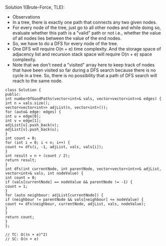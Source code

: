 Solution 1(Brute-Force, TLE):
​
- Observations
- In a tree, there is exactly one path that connects any two given nodes.
- For every node of the tree, just go to all other nodes and while doing so, evaluate whether this path is a "valid" path or not i.e., whether the value of all nodes lies between the value of the end nodes.
- So, we have to do a DFS for every node of the tree.
- One DFS will require O(n + e) time complexity. And the storage space of adjacency list and recursion stack space will require O(n + e) space complexity.
- Note that we don't need a "visited" array here to keep track of nodes that have been visited so far during a DFS search because there is no cycle in a tree. So, there is no possibility that a path of DFS search will reach to the same node.
​
```
class Solution {
public:
int numberOfGoodPaths(vector<int>& vals, vector<vector<int>>& edges) {
int n = vals.size();
vector<vector<int>> adjList(n, vector<int>());
for (auto& edge: edges) {
int u = edge[0];
int v = edge[1];
adjList[u].push_back(v);
adjList[v].push_back(u);
}
int count = 0;
for (int i = 0; i < n; i++) {
count += dfs(i, -1, adjList, vals, vals[i]);
}
int result = n + (count / 2);
return result;
}
int dfs(int currentNode, int parentNode, vector<vector<int>>& adjList, vector<int>& vals, int nodeValue) {
int count = 0;
if (vals[currentNode] == nodeValue && parentNode != -1) {
count = 1;
}
for (auto neighbour: adjList[currentNode]) {
if (neighbour != parentNode && vals[neighbour] <= nodeValue) {
count += dfs(neighbour, currentNode, adjList, vals, nodeValue);
}
}
return count;
}
};
​
// TC: O((n + e)^2)
// SC: O(n + e)
```